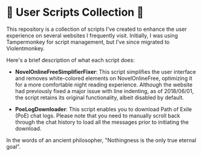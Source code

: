 # 📝 User Scripts Collection 📝

This repository is a collection of scripts I've created to enhance the user experience on several websites I frequently visit. Initially, I was using Tampermonkey for script management, but I've since migrated to Violentmonkey.

Here's a brief description of what each script does:

- **NovelOnlineFreeSimplifierFixer**: This script simplifies the user interface and removes white-colored elements on NovelOnlineFree, optimizing it for a more comfortable night reading experience. Although the website had previously fixed a major issue with line indenting, as of 2018/06/01, the script retains its original functionality, albeit disabled by default.

- **PoeLogDownloader**: This script enables you to download Path of Exile (PoE) chat logs. Please note that you need to manually scroll back through the chat history to load all the messages prior to initiating the download.

In the words of an ancient philosopher, "Nothingness is the only true eternal goal".
